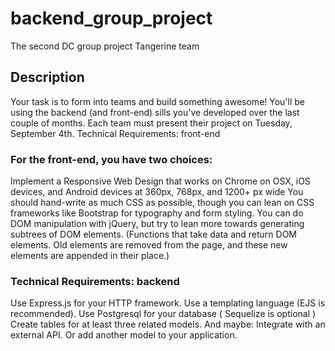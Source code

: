 # backend_group_project
The second DC group project
Tangerine team


## Description

Your task is to form into teams and build something awesome!
You'll be using the backend (and front-end) sills you've developed over the last couple of months.
Each team must present their project on Tuesday, September 4th.
Technical Requirements: front-end

### For the front-end, you have two choices:
Implement a Responsive Web Design that works on Chrome on OSX, iOS devices, and Android devices at 360px, 768px, and 1200+ px wide
You should hand-write as much CSS as possible, though you can lean on CSS frameworks like Bootstrap for typography and form styling.
You can do DOM manipulation with jQuery, but try to lean more towards generating subtrees of DOM elements. (Functions that take data and return DOM elements. Old elements are removed from the page, and these new elements are appended in their place.)

### Technical Requirements: backend

Use Express.js for your HTTP framework.
Use a templating language (EJS is recommended).
Use Postgresql for your database ( Sequelize is optional )
Create tables for at least three related models.
And maybe:
Integrate with an external API.
Or add another model to your application.
